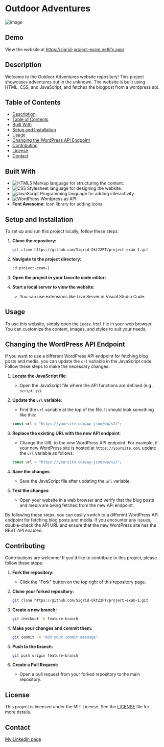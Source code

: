 # Outdoor Adventures
![image](https://sigrid-project-exam.netlify.app/assets/images/mainpage_screencapture.png)

## Demo
View the website at https://sigrid-project-exam.netlify.app/

## Description

Welcome to the Outdoor Adventures website repository! This project showcases adventures out in the unknown. The website is built using HTML, CSS, and JavaScript, and fetches the blogpost from a wordpress api.

## Table of Contents

- [Description](#description)
- [Table of Contents](#table-of-contents)
- [Built With](#built-with)
- [Setup and Installation](#setup-and-installation)
- [Usage](#usage)
- [Changing the WordPress API Endpoint](#Changing-the-WordPress-API-Endpoint)
- [Contributing](#contributing)
- [License](#license)
- [Contact](#contact)


## Built With

- ![HTML5](https://img.shields.io/badge/html5-%23E34F26.svg?style=for-the-badge&logo=html5&logoColor=white) Markup language for structuring the content.
- ![CSS](https://img.shields.io/badge/css3-%231572B6.svg?style=for-the-badge&logo=css3&logoColor=white) Stylesheet language for designing the website.
- ![JavaScript](https://img.shields.io/badge/javascript-%23323330.svg?style=for-the-badge&logo=javascript&logoColor=%23F7DF1E) Programming language for adding interactivity.
- ![WordPress](https://img.shields.io/badge/WordPress-%23117AC9.svg?style=for-the-badge&logo=WordPress&logoColor=white) Wordpress as API.
- **Font Awesome:** Icon library for adding icons.


## Setup and Installation

To set up and run this project locally, follow these steps:

1. **Clone the repository:**
    ```sh
    git clone https://github.com/Sigrid-Okt22PT/project-exam-1.git
    ```

2. **Navigate to the project directory:**
    ```sh
    cd project-exam-1
    ```

3. **Open the project in your favorite code editor:**

4. **Start a local server to view the website:**
    - You can use extensions like Live Server in Visual Studio Code.

## Usage

To use this website, simply open the `index.html` file in your web browser. You can customize the content, images, and styles to suit your needs.

## Changing the WordPress API Endpoint

If you want to use a different WordPress API endpoint for fetching blog posts and media, you can update the `url` variable in the JavaScript code. Follow these steps to make the necessary changes:

1. **Locate the JavaScript file**:
    - Open the JavaScript file where the API functions are defined (e.g., `script.js`).

2. **Update the `url` variable**:
    - Find the `url` variable at the top of the file. It should look something like this:
    ```javascript
    const url = "https://yoursite.com/wp-json/wp/v2/";
    ```

3. **Replace the existing URL with the new API endpoint**:
    - Change the URL to the new WordPress API endpoint. For example, if your new WordPress site is hosted at `https://yoursite.com`, update the `url` variable as follows:
    ```javascript
    const url = "https://yoursite.com/wp-json/wp/v2/";
    ```

4. **Save the changes**:
    - Save the JavaScript file after updating the `url` variable.

5. **Test the changes**:
    - Open your website in a web browser and verify that the blog posts and media are being fetched from the new API endpoint.

By following these steps, you can easily switch to a different WordPress API endpoint for fetching blog posts and media. If you encounter any issues, double-check the API URL and ensure that the new WordPress site has the REST API enabled.


## Contributing

Contributions are welcome! If you'd like to contribute to this project, please follow these steps:

1. **Fork the repository:**
    - Click the "Fork" button on the top right of this repository page.

2. **Clone your forked repository:**
    ```sh
    git clone https://github.com/Sigrid-Okt22PT/project-exam-1.git
    ```

3. **Create a new branch:**
    ```sh
    git checkout -b feature-branch
    ```

4. **Make your changes and commit them:**
    ```sh
    git commit -m "Add your commit message"
    ```

5. **Push to the branch:**
    ```sh
    git push origin feature-branch
    ```

6. **Create a Pull Request:**
    - Open a pull request from your forked repository to the main repository.

## License

This project is licensed under the MIT License. See the [LICENSE](LICENSE) file for more details.

## Contact

[My LinkedIn page](https://www.linkedin.com/in/sigrid-johanne-husev%C3%A5g-132513a5/)

